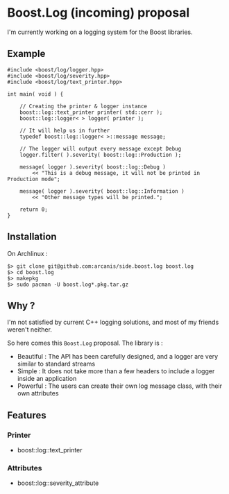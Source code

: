 # Boost.Log (incoming) proposal

I'm currently working on a logging system for the Boost libraries.

## Example

    #include <boost/log/logger.hpp>
    #include <boost/log/severity.hpp>
    #include <boost/log/text_printer.hpp>

    int main( void ) {

        // Creating the printer & logger instance
        boost::log::text_printer printer( std::cerr );
        boost::log::logger< > logger( printer );

        // It will help us in further
        typedef boost::log::logger< >::message message;

        // The logger will output every message except Debug
        logger.filter( ).severity( boost::log::Production );

        message( logger ).severity( boost::log::Debug )
            << "This is a debug message, it will not be printed in Production mode";

        message( logger ).severity( boost::log::Information )
            << "Other message types will be printed.";

        return 0;
    }

## Installation

On Archlinux :

    $> git clone git@github.com:arcanis/side.boost.log boost.log
    $> cd boost.log
    $> makepkg
    $> sudo pacman -U boost.log*.pkg.tar.gz

## Why ?

I'm not satisfied by current C++ logging solutions, and most of my friends weren't neither.

So here comes this `Boost.Log` proposal. The library is :

- Beautiful : The API has been carefully designed, and a logger are very similar to standard streams
- Simple : It does not take more than a few headers to include a logger inside an application
- Powerful : The users can create their own log message class, with their own attributes

## Features

### Printer

- boost::log::text_printer

### Attributes

- boost::log::severity_attribute
